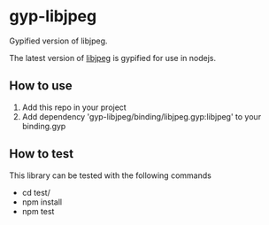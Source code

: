 # gyp-libjpeg
Gypified version of libjpeg.

The latest version of [libjpeg](https://github.com/LuaDist/libjpeg) is gypified for use in nodejs. 

## How to use

1) Add this repo in your project
2) Add dependency 'gyp-libjpeg/binding/libjpeg.gyp:libjpeg' to your binding.gyp

## How to test

This library can be tested with the following commands

 * cd test/
 * npm install
 * npm test 
